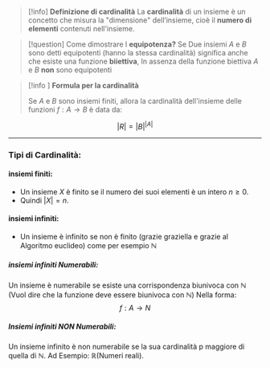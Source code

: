 >[!info] **Definizione di cardinalità**
La **cardinalità** di un insieme è un concetto che misura la "dimensione" dell’insieme, cioè il **numero di elementi** contenuti nell'insieme.

>[!question] Come dimostrare l **equipotenza?**
>Se Due insiemi $A$ e $B$ sono detti equipotenti (hanno la stessa cardinalità) significa anche che esiste una funzione **biiettiva**, In assenza della funzione biettiva $A$ e $B$ **non** sono equipotenti

>[!info ] **Formula per la cardinalità**
>
>Se $A$ e $B$ sono insiemi finiti, allora la cardinalità dell'insieme delle funzioni $f:A→B$ è data da:
>
$$|R| = |B|^{|A|}$$

---
### Tipi di Cardinalità:

#### insiemi finiti:
- Un insieme $X$ è finito se il numero dei suoi elementi è un intero $n \geq 0$.
- Quindi $|X|=n$.

#### insiemi infiniti:
- Un insieme è infinito se non è finito (grazie graziella e grazie al Algoritmo euclideo) come per esempio $\mathbb{N}$ 

##### insiemi infiniti Numerabili: 
Un insieme è numerabile se esiste una corrispondenza biunivoca con $\mathbb{N}$
(Vuol dire che la funzione deve essere biunivoca con $\mathbb{N}$) Nella forma: $$f:A→N$$
##### Insiemi infiniti NON Numerabili:
Un insieme infinito è non numerabile se la sua cardinalità p maggiore di quella di $\mathbb{N}$. 
Ad Esempio: $\mathbb{R}$(Numeri reali).
